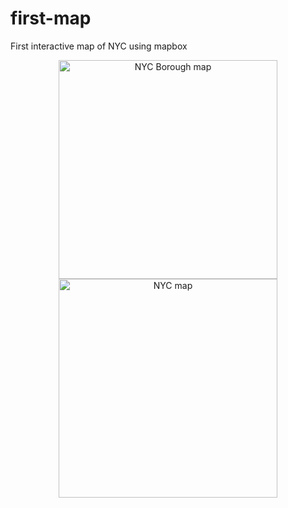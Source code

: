 # first-map
 First interactive map of NYC using mapbox
 <p align="center">
  <img src="GitHub/imgs/map-1" width="350" title="NYC Borough map">
  <img src="GitHub/imgs/map-2" width="350" alt="NYC map">
</p>
